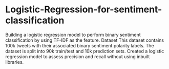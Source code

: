 # Logistic-Regression-for-sentiment-classification
Building a logistic regression model to perform binary sentiment classification by using TF-IDF as the feature.
Dataset
This dataset contains 100k tweets with their associated binary sentiment polarity labels. The dataset is split into 90k train/test and 10k prediction sets. 
Created a logistic regression model to assess precision and recall without using inbuilt libraries.
